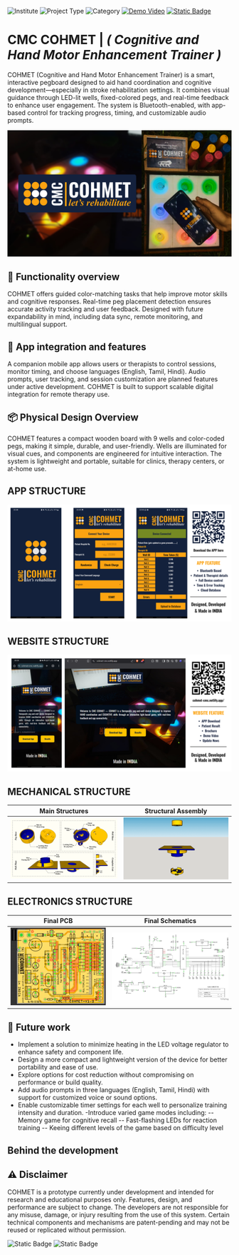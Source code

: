 
![Institute](https://img.shields.io/badge/Institute-CMC%20Vellore-2a9d8f?style=flat-square) ![Project Type](https://img.shields.io/badge/Project%20Type-Rehabilitation%20Device-f77f00?style=flat-square) ![Category](https://img.shields.io/badge/Category-Biomedical%20Product-4361ee?style=flat-square) [![Demo Video](https://img.shields.io/badge/Demo-Youtube-a53860?style=flat-square)](https://youtu.be/8x4jnvdGgfg?si=aJdlGi542GCe0jYr) [![Static Badge](https://img.shields.io/badge/Website-Visit-758bfd?style=flat-square)](https://cohmet-cmc.netlify.app/)

# **CMC COHMET** | ***( Cognitive and Hand Motor Enhancement Trainer )***

COHMET (Cognitive and Hand Motor Enhancement Trainer) is a smart, interactive pegboard designed to aid hand coordination and cognitive development—especially in stroke rehabilitation settings. It combines visual guidance through LED-lit wells, fixed-colored pegs, and real-time feedback to enhance user engagement. The system is Bluetooth-enabled, with app-based control for tracking progress, timing, and customizable audio prompts.

![Hero Image](https://github.com/Surakshajain06/COHMET_PVT/blob/main/COHMET%20DOCUMENTATION/PICS/COHMET-Thumbnail.jpg?raw=true)

## 🎯 Functionality overview
COHMET offers guided color-matching tasks that help improve motor skills and cognitive responses. Real-time peg placement detection ensures accurate activity tracking and user feedback. Designed with future expandability in mind, including data sync, remote monitoring, and multilingual support.

## 📱 App integration and features
A companion mobile app allows users or therapists to control sessions, monitor timing, and choose languages (English, Tamil, Hindi). Audio prompts, user tracking, and session customization are planned features under active development. COHMET is built to support scalable digital integration for remote therapy use.

## 📦 Physical Design Overview
COHMET features a compact wooden board with 9 wells and color-coded pegs, making it simple, durable, and user-friendly. Wells are illuminated for visual cues, and components are engineered for intuitive interaction. The system is lightweight and portable, suitable for clinics, therapy centers, or at-home use.

## APP STRUCTURE
![APP](https://github.com/Surakshajain06/COHMET_PVT/blob/main/COHMET%20DOCUMENTATION/PICS/APP.png?raw=true)

## WEBSITE STRUCTURE
![APP](https://github.com/Surakshajain06/COHMET_PVT/blob/main/COHMET%20DOCUMENTATION/PICS/Website.png?raw=true)

## MECHANICAL STRUCTURE

| Main Structures | Structural Assembly |
| :------: | :------: |
| ![APP](https://github.com/Surakshajain06/COHMET_PVT/blob/main/COHMET%20DOCUMENTATION/PICS/COHMET%20PARTS.png?raw=true) | ![APP](https://github.com/Surakshajain06/COHMET_PVT/blob/main/COHMET%20DOCUMENTATION/PICS/main%20structure.gif?raw=true) |

## ELECTRONICS STRUCTURE
| Final PCB | Final Schematics |
| :------: | :------: |
| ![APP](https://github.com/Surakshajain06/COHMET_PVT/blob/main/COHMET%20DOCUMENTATION/PICS/single%20PCB_pcb.png?raw=true) | ![APP](https://github.com/Surakshajain06/COHMET_PVT/blob/main/COHMET%20DOCUMENTATION/PICS/single%20PCB_schem.png?raw=true) |

## 🔧 Future work
 
- Implement a solution to minimize heating in the LED voltage regulator to enhance safety and component life.
- Design a more compact and lightweight version of the device for better portability and ease of use.
- Explore options for cost reduction without compromising on performance or build quality.
- Add audio prompts in three languages (English, Tamil, Hindi) with support for customized voice or sound options.
- Enable customizable timer settings for each well to personalize training intensity and duration.
-Introduce varied game modes including:
        -- Memory game for cognitive recall
        -- Fast-flashing LEDs for reaction training
        -- Keeing different levels of the game based on difficulty level 

## Behind the development

## ⚠️ Disclaimer
COHMET is a prototype currently under development and intended for research and educational purposes only. Features, design, and performance are subject to change. The developers are not responsible for any misuse, damage, or injury resulting from the use of this system. Certain technical components and mechanisms are patent-pending and may not be reused or replicated without permission.


![Static Badge](https://img.shields.io/badge/Made%20With%20Love%20By-SHREENANDAN%20SAHU,%20KS%20SURAKSHA%20JAIN%20&%20DR.%20CASSANDRA%20SOLOMONS-eb5e28?style=flat-square) ![Static Badge](https://img.shields.io/badge/Designed%20Developed%20&%20Made%20In-Dept%20of%20BIOENGINEERING%20CMC%20Vellore,%20INDIA-a53860?style=flat-square) 
